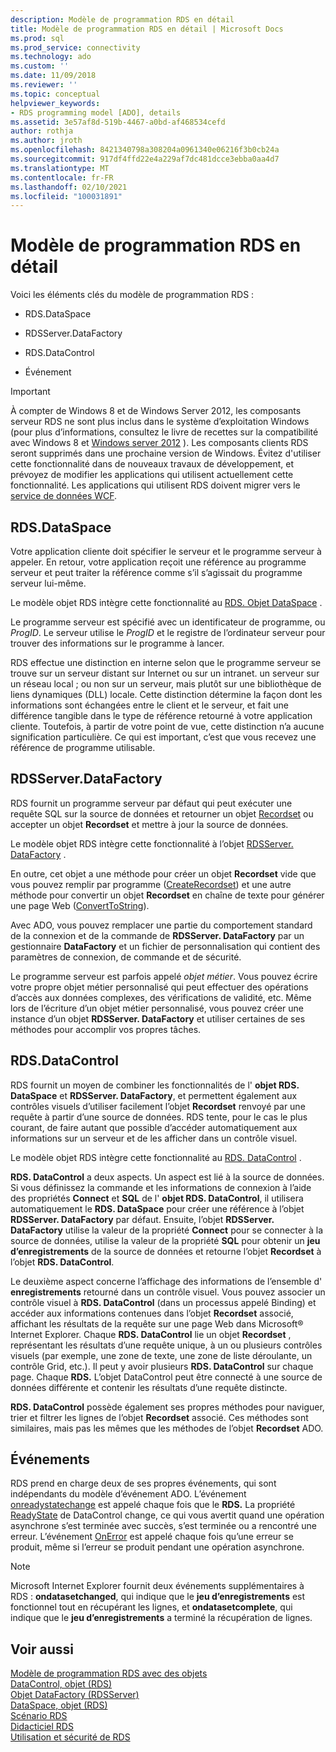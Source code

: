 ```yaml
---
description: Modèle de programmation RDS en détail
title: Modèle de programmation RDS en détail | Microsoft Docs
ms.prod: sql
ms.prod_service: connectivity
ms.technology: ado
ms.custom: ''
ms.date: 11/09/2018
ms.reviewer: ''
ms.topic: conceptual
helpviewer_keywords:
- RDS programming model [ADO], details
ms.assetid: 3e57af8d-519b-4467-a0bd-af468534cefd
author: rothja
ms.author: jroth
ms.openlocfilehash: 8421340798a308204a0961340e06216f3b0cb24a
ms.sourcegitcommit: 917df4ffd22e4a229af7dc481dcce3ebba0aa4d7
ms.translationtype: MT
ms.contentlocale: fr-FR
ms.lasthandoff: 02/10/2021
ms.locfileid: "100031891"
---
```

# <a name="rds-programming-model-in-detail"></a>Modèle de programmation RDS en détail
Voici les éléments clés du modèle de programmation RDS :  
  
-   RDS.DataSpace  
  
-   RDSServer.DataFactory  
  
-   RDS.DataControl  
  
-   Événement  
  
> [!IMPORTANT]
>  À compter de Windows 8 et de Windows Server 2012, les composants serveur RDS ne sont plus inclus dans le système d’exploitation Windows (pour plus d’informations, consultez le livre de recettes sur la compatibilité avec Windows 8 et [Windows server 2012](https://www.microsoft.com/download/details.aspx?id=27416) ). Les composants clients RDS seront supprimés dans une prochaine version de Windows. Évitez d'utiliser cette fonctionnalité dans de nouveaux travaux de développement, et prévoyez de modifier les applications qui utilisent actuellement cette fonctionnalité. Les applications qui utilisent RDS doivent migrer vers le [service de données WCF](/dotnet/framework/wcf/).  
  
## <a name="rdsdataspace"></a>RDS.DataSpace  
 Votre application cliente doit spécifier le serveur et le programme serveur à appeler. En retour, votre application reçoit une référence au programme serveur et peut traiter la référence comme s’il s’agissait du programme serveur lui-même.  
  
 Le modèle objet RDS intègre cette fonctionnalité au [RDS. Objet DataSpace](../../reference/rds-api/dataspace-object-rds.md) .  
  
 Le programme serveur est spécifié avec un identificateur de programme, ou *ProgID*. Le serveur utilise le *ProgID* et le registre de l’ordinateur serveur pour trouver des informations sur le programme à lancer.  
  
 RDS effectue une distinction en interne selon que le programme serveur se trouve sur un serveur distant sur Internet ou sur un intranet. un serveur sur un réseau local ; ou non sur un serveur, mais plutôt sur une bibliothèque de liens dynamiques (DLL) locale. Cette distinction détermine la façon dont les informations sont échangées entre le client et le serveur, et fait une différence tangible dans le type de référence retourné à votre application cliente. Toutefois, à partir de votre point de vue, cette distinction n’a aucune signification particulière. Ce qui est important, c’est que vous recevez une référence de programme utilisable.  
  
## <a name="rdsserverdatafactory"></a>RDSServer.DataFactory  
 RDS fournit un programme serveur par défaut qui peut exécuter une requête SQL sur la source de données et retourner un objet [Recordset](../../reference/ado-api/recordset-object-ado.md) ou accepter un objet **Recordset** et mettre à jour la source de données.  
  
 Le modèle objet RDS intègre cette fonctionnalité à l’objet [RDSServer. DataFactory](../../reference/rds-api/datafactory-object-rdsserver.md) .  
  
 En outre, cet objet a une méthode pour créer un objet **Recordset** vide que vous pouvez remplir par programme ([CreateRecordset](../../reference/rds-api/createrecordset-method-rds.md)) et une autre méthode pour convertir un objet **Recordset** en chaîne de texte pour générer une page Web ([ConvertToString](../../reference/rds-api/converttostring-method-rds.md)).  
  
 Avec ADO, vous pouvez remplacer une partie du comportement standard de la connexion et de la commande de **RDSServer. DataFactory** par un gestionnaire **DataFactory** et un fichier de personnalisation qui contient des paramètres de connexion, de commande et de sécurité.  
  
 Le programme serveur est parfois appelé *objet métier*. Vous pouvez écrire votre propre objet métier personnalisé qui peut effectuer des opérations d’accès aux données complexes, des vérifications de validité, etc. Même lors de l’écriture d’un objet métier personnalisé, vous pouvez créer une instance d’un objet **RDSServer. DataFactory** et utiliser certaines de ses méthodes pour accomplir vos propres tâches.  
  
## <a name="rdsdatacontrol"></a>RDS.DataControl  
 RDS fournit un moyen de combiner les fonctionnalités de l' **objet RDS. DataSpace** et **RDSServer. DataFactory**, et permettent également aux contrôles visuels d’utiliser facilement l’objet **Recordset** renvoyé par une requête à partir d’une source de données. RDS tente, pour le cas le plus courant, de faire autant que possible d’accéder automatiquement aux informations sur un serveur et de les afficher dans un contrôle visuel.  
  
 Le modèle objet RDS intègre cette fonctionnalité au [RDS. DataControl](../../reference/rds-api/datacontrol-object-rds.md) .  
  
 **RDS. DataControl** a deux aspects. Un aspect est lié à la source de données. Si vous définissez la commande et les informations de connexion à l’aide des propriétés **Connect** et **SQL** de l' **objet RDS. DataControl**, il utilisera automatiquement le **RDS. DataSpace** pour créer une référence à l’objet **RDSServer. DataFactory** par défaut. Ensuite, l’objet **RDSServer. DataFactory** utilise la valeur de la propriété **Connect** pour se connecter à la source de données, utilise la valeur de la propriété **SQL** pour obtenir un **jeu d’enregistrements** de la source de données et retourne l’objet **Recordset** à l’objet **RDS. DataControl**.  
  
 Le deuxième aspect concerne l’affichage des informations de l’ensemble d' **enregistrements** retourné dans un contrôle visuel. Vous pouvez associer un contrôle visuel à **RDS. DataControl** (dans un processus appelé Binding) et accéder aux informations contenues dans l’objet **Recordset** associé, affichant les résultats de la requête sur une page Web dans Microsoft® Internet Explorer. Chaque **RDS. DataControl** lie un objet **Recordset** , représentant les résultats d’une requête unique, à un ou plusieurs contrôles visuels (par exemple, une zone de texte, une zone de liste déroulante, un contrôle Grid, etc.). Il peut y avoir plusieurs **RDS. DataControl** sur chaque page. Chaque **RDS.** L’objet DataControl peut être connecté à une source de données différente et contenir les résultats d’une requête distincte.  
  
 **RDS. DataControl** possède également ses propres méthodes pour naviguer, trier et filtrer les lignes de l’objet **Recordset** associé. Ces méthodes sont similaires, mais pas les mêmes que les méthodes de l’objet **Recordset** ADO.  
  
## <a name="events"></a>Événements  
 RDS prend en charge deux de ses propres événements, qui sont indépendants du modèle d’événement ADO. L’événement [onreadystatechange](../../reference/rds-api/onreadystatechange-event-rds.md) est appelé chaque fois que le **RDS.** La propriété [ReadyState](../../reference/rds-api/readystate-property-rds.md) de DataControl change, ce qui vous avertit quand une opération asynchrone s’est terminée avec succès, s’est terminée ou a rencontré une erreur. L’événement [OnError](../../reference/rds-api/onerror-event-rds.md) est appelé chaque fois qu’une erreur se produit, même si l’erreur se produit pendant une opération asynchrone.  
  
> [!NOTE]
>  Microsoft Internet Explorer fournit deux événements supplémentaires à RDS : **ondatasetchanged**, qui indique que le **jeu d’enregistrements** est fonctionnel tout en récupérant les lignes, et **ondatasetcomplete**, qui indique que le **jeu d’enregistrements** a terminé la récupération de lignes.  
  
## <a name="see-also"></a>Voir aussi  
 [Modèle de programmation RDS avec des objets](./rds-programming-model-with-objects.md)   
 [DataControl, objet (RDS)](../../reference/rds-api/datacontrol-object-rds.md)   
 [Objet DataFactory (RDSServer)](../../reference/rds-api/datafactory-object-rdsserver.md)   
 [DataSpace, objet (RDS)](../../reference/rds-api/dataspace-object-rds.md)   
 [Scénario RDS](./rds-scenario.md)   
 [Didacticiel RDS](./rds-tutorial.md)   
 [Utilisation et sécurité de RDS](./rds-usage-and-security.md)
